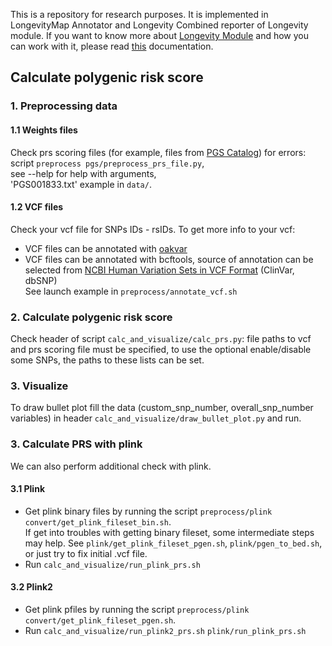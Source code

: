 This is a repository for research purposes. 
It is implemented in LongevityMap Annotator and Longevity Combined reporter of Longevity module.
If you want to know more about [Longevity Module](https://github.com/dna-seq/oakvar-longevity) and how you can work with it, please read [this](https://just-dna-seq.readthedocs.io/en/oakvar/) documentation.


## Calculate polygenic risk score
### 1. Preprocessing data
#### 1.1 Weights files
Check prs scoring files (for example, files from [PGS Catalog](https://www.pgscatalog.org/)) for errors:<br>
script `preprocess pgs/preprocess_prs_file.py`,<br> see --help for help with arguments,<br> 'PGS001833.txt' example in `data/`.
#### 1.2 VCF files
Check your vcf file for SNPs IDs - rsIDs. To get more info to your vcf:
- VCF files can be annotated with [oakvar](https://github.com/rkimoakbioinformatics/oakvar/)
- VCF files can be annotated with bcftools, source of annotation can be selected from [NCBI Human Variation Sets in VCF Format](https://www.ncbi.nlm.nih.gov/variation/docs/human_variation_vcf/) (ClinVar, dbSNP)<br>
See launch example in `preprocess/annotate_vcf.sh`

### 2. Calculate polygenic risk score
Check header of script `calc_and_visualize/calc_prs.py`: file paths to vcf and prs scoring file must be specified, to use the optional enable/disable some SNPs, the paths to these lists can be set.

### 3. Visualize
To draw bullet plot fill the data (custom_snp_number, overall_snp_number variables) in header `calc_and_visualize/draw_bullet_plot.py` and run.

### 3. Calculate PRS with plink
We can also perform additional check with plink.
#### 3.1 Plink
- Get plink binary files by running the script `preprocess/plink convert/get_plink_fileset_bin.sh`.<br>
If get into troubles with getting binary fileset, some intermediate steps may help. See `plink/get_plink_fileset_pgen.sh`, `plink/pgen_to_bed.sh`, or just try to fix initial .vcf file. <br>
- Run `calc_and_visualize/run_plink_prs.sh`
#### 3.2 Plink2
- Get plink pfiles by running the script `preprocess/plink convert/get_plink_fileset_pgen.sh`.
- Run `calc_and_visualize/run_plink2_prs.sh`
`plink/run_plink_prs.sh` <br>
